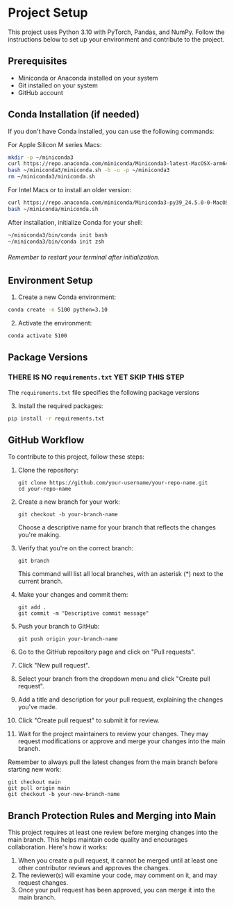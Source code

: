 # Project Setup

This project uses Python 3.10 with PyTorch, Pandas, and NumPy. Follow the instructions below to set up your environment and contribute to the project.

## Prerequisites

- Miniconda or Anaconda installed on your system
- Git installed on your system
- GitHub account

## Conda Installation (if needed)

If you don't have Conda installed, you can use the following commands:

For Apple Silicon M series Macs:

```bash
mkdir -p ~/miniconda3
curl https://repo.anaconda.com/miniconda/Miniconda3-latest-MacOSX-arm64.sh -o ~/miniconda3/miniconda.sh
bash ~/miniconda3/miniconda.sh -b -u -p ~/miniconda3
rm ~/miniconda3/miniconda.sh
```

For Intel Macs or to install an older version:
```bash
curl https://repo.anaconda.com/miniconda/Miniconda3-py39_24.5.0-0-MacOSX-x86_64.sh -o ~/miniconda/miniconda.sh
bash ~/miniconda/miniconda.sh
```

After installation, initialize Conda for your shell:
```bash
~/miniconda3/bin/conda init bash
~/miniconda3/bin/conda init zsh
```

###### Remember to restart your terminal after initialization.

## Environment Setup

1. Create a new Conda environment:

```bash
conda create -n 5100 python=3.10
```

2. Activate the environment:

```bash
conda activate 5100
```

## Package Versions

### THERE IS NO `requirements.txt` YET SKIP THIS STEP
The `requirements.txt` file specifies the following package versions

3. Install the required packages:

```bash
pip install -r requirements.txt
```


## GitHub Workflow

To contribute to this project, follow these steps:

1. Clone the repository:
   ```
   git clone https://github.com/your-username/your-repo-name.git
   cd your-repo-name
   ```

2. Create a new branch for your work:
   ```
   git checkout -b your-branch-name
   ```
   Choose a descriptive name for your branch that reflects the changes you're making.

3. Verify that you're on the correct branch:
   ```
   git branch
   ```
   This command will list all local branches, with an asterisk (*) next to the current branch.

4. Make your changes and commit them:
   ```
   git add .
   git commit -m "Descriptive commit message"
   ```

5. Push your branch to GitHub:
   ```
   git push origin your-branch-name
   ```

6. Go to the GitHub repository page and click on "Pull requests".

7. Click "New pull request".

8. Select your branch from the dropdown menu and click "Create pull request".

9. Add a title and description for your pull request, explaining the changes you've made.

10. Click "Create pull request" to submit it for review.

11. Wait for the project maintainers to review your changes. They may request modifications or approve and merge your changes into the main branch.

Remember to always pull the latest changes from the main branch before starting new work:

```
git checkout main
git pull origin main
git checkout -b your-new-branch-name
```
## Branch Protection Rules and Merging into Main

This project requires at least one review before merging changes into the main branch. This helps maintain code quality and encourages collaboration. Here's how it works:

1. When you create a pull request, it cannot be merged until at least one other contributor reviews and approves the changes.
2. The reviewer(s) will examine your code, may comment on it, and may request changes.
3. Once your pull request has been approved, you can merge it into the main branch.
